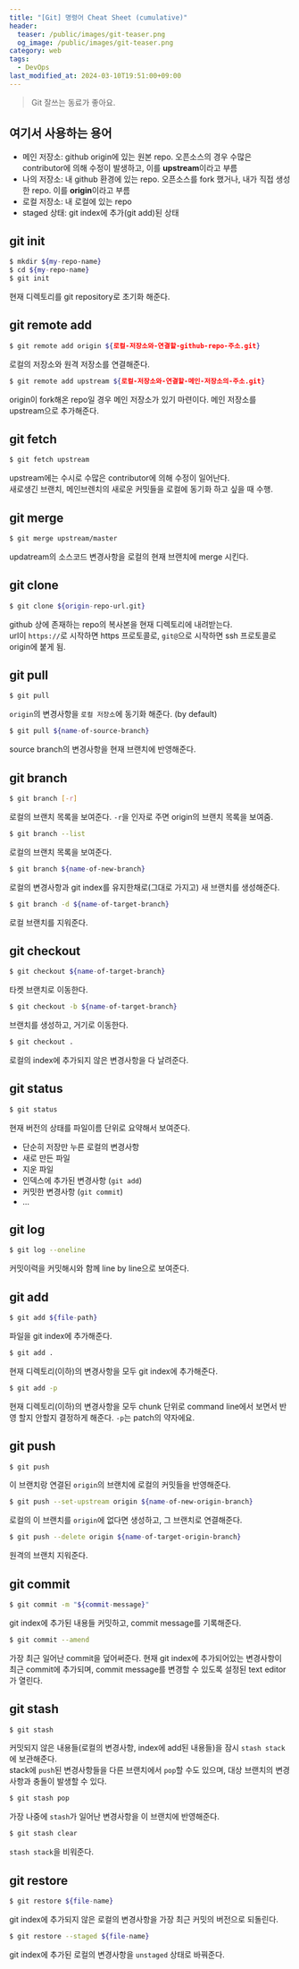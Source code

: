 ```yaml
---
title: "[Git] 명령어 Cheat Sheet (cumulative)"
header:
  teaser: /public/images/git-teaser.png
  og_image: /public/images/git-teaser.png
category: web
tags:
  - DevOps
last_modified_at: 2024-03-10T19:51:00+09:00
---
```


> Git 잘쓰는 동료가 좋아요.

## 여기서 사용하는 용어

- 메인 저장소: github origin에 있는 원본 repo. 오픈소스의 경우 수많은 contributor에 의해 수정이 발생하고, 이를 **upstream**이라고 부름
- 나의 저장소: 내 github 환경에 있는 repo. 오픈소스를 fork 했거나, 내가 직접 생성한 repo. 이를 **origin**이라고 부름
- 로컬 저장소: 내 로컬에 있는 repo
- staged 상태: git index에 추가(git add)된 상태

## git init

```bash
$ mkdir ${my-repo-name}
$ cd ${my-repo-name}
$ git init
```

현재 디렉토리를 git repository로 초기화 해준다.

## git remote add

```bash
$ git remote add origin ${로컬-저장소와-연결할-github-repo-주소.git}
```

로컬의 저장소와 원격 저장소를 연결해준다.

```bash
$ git remote add upstream ${로컬-저장소와-연결할-메인-저장소의-주소.git}
```

origin이 fork해온 repo일 경우 메인 저장소가 있기 마련이다. 메인 저장소를 upstream으로 추가해준다.

## git fetch

```bash
$ git fetch upstream
```

upstream에는 수시로 수많은 contributor에 의해 수정이 일어난다.  
새로생긴 브랜치, 메인브렌치의 새로운 커밋들을 로컬에 동기화 하고 싶을 때 수행.

## git merge

```bash
$ git merge upstream/master
```

updatream의 소스코드 변경사항을 로컬의 현재 브랜치에 merge 시킨다.

## git clone

```bash
$ git clone ${origin-repo-url.git}
```

github 상에 존재하는 repo의 복사본을 현재 디렉토리에 내려받는다.  
url이 `https://`로 시작하면 https 프로토콜로, `git@`으로 시작하면 ssh 프로토콜로 origin에 붙게 됨.

## git pull

```bash
$ git pull
```

`origin`의 변경사항을 `로컬 저장소`에 동기화 해준다. (by default)

```bash
$ git pull ${name-of-source-branch}
```

source branch의 변경사항을 현재 브랜치에 반영해준다.

## git branch

```bash
$ git branch [-r]
```

로컬의 브랜치 목록을 보여준다. `-r`을 인자로 주면 origin의 브랜치 목록을 보여줌.

```bash
$ git branch --list
```

로컬의 브랜치 목록을 보여준다.

```bash
$ git branch ${name-of-new-branch}
```

로컬의 변경사항과 git index를 유지한채로(그대로 가지고) 새 브랜치를 생성해준다.

```bash
$ git branch -d ${name-of-target-branch}
```

로컬 브랜치를 지워준다.

## git checkout

```bash
$ git checkout ${name-of-target-branch}
```

타켓 브랜치로 이동한다.

```bash
$ git checkout -b ${name-of-target-branch}
```

브랜치를 생성하고, 거기로 이동한다.

```bash
$ git checkout .
```

로컬의 index에 추가되지 않은 변경사항을 다 날려준다.

## git status

```bash
$ git status
```

현재 버전의 상태를 파일이름 단위로 요약해서 보여준다.

- 단순히 저장만 누른 로컬의 변경사항
- 새로 만든 파일
- 지운 파일
- 인덱스에 추가된 변경사항 (`git add`)
- 커밋한 변경사항 (`git commit`)
- ...

## git log

```bash
$ git log --oneline
```

커밋이력을 커밋해시와 함께 line by line으로 보여준다.

## git add

```bash
$ git add ${file-path}
```

파일을 git index에 추가해준다.

```bash
$ git add .
```

현재 디렉토리(이하)의 변경사항을 모두 git index에 추가해준다.

```bash
$ git add -p
```

현재 디렉토리(이하)의 변경사항을 모두 chunk 단위로 command line에서 보면서 반영 할지 안할지 결정하게 해준다. `-p`는 patch의 약자에요.

## git push

```bash
$ git push
```

이 브랜치랑 연결된 `origin`의 브랜치에 로컬의 커밋들을 반영해준다.

```bash
$ git push --set-upstream origin ${name-of-new-origin-branch}
```

로컬의 이 브랜치를 `origin`에 없다면 생성하고, 그 브랜치로 연결해준다.

```bash
$ git push --delete origin ${name-of-target-origin-branch}
```

원격의 브랜치 지워준다.

## git commit

```bash
$ git commit -m "${commit-message}"
```

git index에 추가된 내용들 커밋하고, commit message를 기록해준다.

```bash
$ git commit --amend
```

가장 최근 일어난 commit을 덮어써준다. 현재 git index에 추가되어있는 변경사항이 최근 commit에 추가되며, commit message를 변경할 수 있도록 설정된 text editor가 열린다.

## git stash

```bash
$ git stash
```

커밋되지 않은 내용들(로컬의 변경사항, index에 add된 내용들)을 잠시 `stash stack`에 보관해준다.  
stack에 `push`된 변경사항들을 다른 브랜치에서 `pop`할 수도 있으며, 대상 브랜치의 변경사항과 충돌이 발생할 수 있다.

```bash
$ git stash pop
```

가장 나중에 `stash`가 일어난 변경사항을 이 브랜치에 반영해준다.

```bash
$ git stash clear
```

`stash stack`을 비워준다.

## git restore

```bash
$ git restore ${file-name}
```

git index에 추가되지 않은 로컬의 변경사항을 가장 최근 커밋의 버전으로 되돌린다.

```bash
$ git restore --staged ${file-name}
```

git index에 추가된 로컬의 변경사항을 `unstaged` 상태로 바꿔준다.
